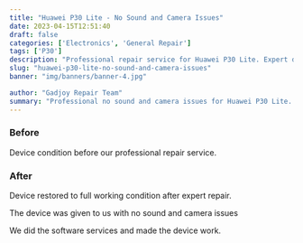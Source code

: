 ```yaml
---
title: "Huawei P30 Lite - No Sound and Camera Issues"
date: 2023-04-15T12:51:40
draft: false
categories: ['Electronics', 'General Repair']
tags: ['P30']
description: "Professional repair service for Huawei P30 Lite. Expert diagnosis and quality repairs in Bangalore."
slug: "huawei-p30-lite-no-sound-and-camera-issues"
banner: "img/banners/banner-4.jpg"

author: "Gadjoy Repair Team"
summary: "Professional no sound and camera issues for Huawei P30 Lite. Expert technicians, quality parts, warranty included."
---
```


### Before

Device condition before our professional repair service.

### After

Device restored to full working condition after expert repair.

The device was given to us with no sound and camera issues

We did the software services and made the device work.